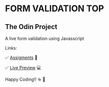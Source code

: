 # FORM VALIDATION TOP
## The Odin Project
A live form validation using Javasscript

Links:

:white_check_mark: [Assigments](https://www.theodinproject.com/lessons/node-path-javascript-form-validation-with-javascript#assignment) :blue_book:

:white_check_mark: [Live Preview](https://carlosfrontend.github.io/form-validation-top/) :computer:

 Happy Coding!! :coffee: :rocket:
